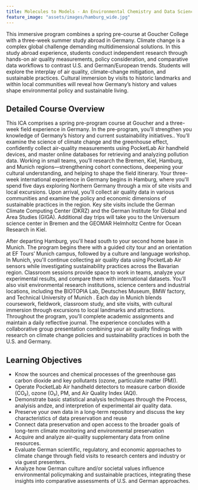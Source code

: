 ```yaml
---
title: Molecules to Models - An Environmental Chemistry and Data Science Journey in Germany 
feature_image: "assets/images/hamburg_wide.jpg"
---
```


This immersive program combines a spring pre-course at Goucher College with a three-week summer study abroad in Germany. Climate change is a complex global challenge demanding multidimensional solutions. In this study abroad experience, students conduct independent research through hands-on air quality measurements, policy consideration, and comparative data workflows to contrast U.S. and German/European trends.  Students will explore the interplay of air quality, climate-change mitigation, and sustainable practices. Cultural immersion by visits to historic landmarks and within local communities will reveal how Germany’s history and values shape environmental policy and sustainable living.

## Detailed Course Overview

This ICA comprises a spring pre-program course at Goucher and a three-week field experience in Germany. In the pre-program, you’ll  strengthen you knowledge of  Germany’s history and current sustainability initiatives.. You’ll examine the science of climate change and the greenhouse effect, confidently collect air-quality measurements using PocketLab Air handheld devices, and master online databases for retrieving and analyzing pollution data. Working in small teams, you’ll research the Bremen, Kiel, Hamburg, and Munich regions—strengthening cohort connections, deepening your cultural understanding, and helping to shape the field itinerary.
Your three-week international experience in Germany begins in Hamburg, where you'll spend five days exploring Northern Germany through a mix of site visits and local excursions. Upon arrival, you'll collect air quality data in various communities and examine the policy and economic dimensions of sustainable practices in the region. Key site visits include the German Climate Computing Center (DKRZ) and the German Institute for Global and Area Studies (GIGA). Additional day trips will take you to the Universum science center in Bremen and the GEOMAR Helmholtz Centre for Ocean Research in Kiel.

After departing Hamburg, you'll head south to your second home base in Munich. The program begins there with a guided city tour and an orientation at EF Tours’ Munich campus, followed by a culture and language workshop. In Munich, you'll continue collecting air quality data using PocketLab Air sensors while investigating sustainability practices across the Bavarian region. Classroom sessions provide space to work in teams, analyze your experimental results, and compare them with international datasets. You’ll also visit environmental research institutions, science centers and industrial locations, including the BIOTOPIA Lab, Deutsches Museum, BMW factory, and Technical University of Munich . Each day in Munich blends coursework, fieldwork, classroom study, and site visits, with cultural immersion through excursions to local landmarks and attractions. Throughout the program, you'll complete academic assignments and maintain a daily reflective journal. The experience concludes with a collaborative group presentation combining your air quality findings with research on climate change policies and sustainability practices in both the U.S. and Germany.

## Learning Objectives

-	Know the sources and chemical processes of the greenhouse gas carbon dioxide and key pollutants (ozone, particulate matter (PM)).
-	Operate PocketLab Air handheld detectors to measure carbon dioxide (CO₂), ozone (O₃), PM, and Air Quality Index (AQI).
-	Demonstrate basic statistical analysis techniques through the Process, analyisis andze, and interpretion of experimental air quality data.
-	Preserve your own data in a long-term repository and discuss the key characteristics of data preservation and reuse  
-	Connect data preservation and open access to the broader goals of long-term climate monitoring and environmental preservation
-	Acquire and analyze air-quality supplementary data from online resources.
-	Evaluate German scientific, regulatory, and economic approaches to climate change through field visits to research centers and industry or via guest presenters.
-	Analyze how German culture and/or societal values influence environmental policymaking and sustainable practices, integrating these insights into comparative assessments of U.S. and German approaches.
